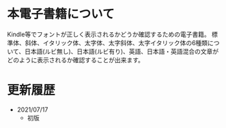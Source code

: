 # 本電子書籍について

Kindle等でフォントが正しく表示されるかどうか確認するための電子書籍。
標準体、斜体、イタリック体、太字体、太字斜体、太字イタリック体の6種類について、日本語(ルビ無し)、日本語(ルビ有り)、英語、日本語・英語混合の文章がどのように表示されるか確認することが出来ます。

# 更新履歴

- 2021/07/17
    - 初版